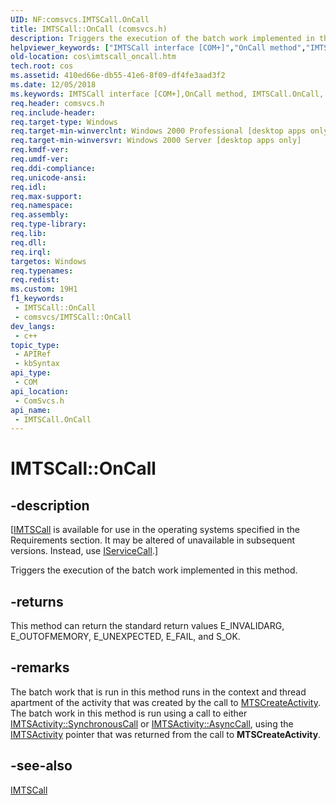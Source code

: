 ```yaml
---
UID: NF:comsvcs.IMTSCall.OnCall
title: IMTSCall::OnCall (comsvcs.h)
description: Triggers the execution of the batch work implemented in this method. (IMTSCall.OnCall)
helpviewer_keywords: ["IMTSCall interface [COM+]","OnCall method","IMTSCall.OnCall","IMTSCall::OnCall","OnCall","OnCall method [COM+]","OnCall method [COM+]","IMTSCall interface","_cos_IMTSCall_OnCall","comsvcs/IMTSCall::OnCall","cos.imtscall_oncall"]
old-location: cos\imtscall_oncall.htm
tech.root: cos
ms.assetid: 410ed66e-db55-41e6-8f09-df4fe3aad3f2
ms.date: 12/05/2018
ms.keywords: IMTSCall interface [COM+],OnCall method, IMTSCall.OnCall, IMTSCall::OnCall, OnCall, OnCall method [COM+], OnCall method [COM+],IMTSCall interface, _cos_IMTSCall_OnCall, comsvcs/IMTSCall::OnCall, cos.imtscall_oncall
req.header: comsvcs.h
req.include-header: 
req.target-type: Windows
req.target-min-winverclnt: Windows 2000 Professional [desktop apps only]
req.target-min-winversvr: Windows 2000 Server [desktop apps only]
req.kmdf-ver: 
req.umdf-ver: 
req.ddi-compliance: 
req.unicode-ansi: 
req.idl: 
req.max-support: 
req.namespace: 
req.assembly: 
req.type-library: 
req.lib: 
req.dll: 
req.irql: 
targetos: Windows
req.typenames: 
req.redist: 
ms.custom: 19H1
f1_keywords:
 - IMTSCall::OnCall
 - comsvcs/IMTSCall::OnCall
dev_langs:
 - c++
topic_type:
 - APIRef
 - kbSyntax
api_type:
 - COM
api_location:
 - ComSvcs.h
api_name:
 - IMTSCall.OnCall
---
```


# IMTSCall::OnCall


## -description

<p class="CCE_Message">[<a href="/windows/desktop/api/comsvcs/nn-comsvcs-imtscall">IMTSCall</a> is available for use in the operating systems specified in the Requirements section. It may be altered of unavailable in subsequent versions. Instead, use <a href="/windows/desktop/api/comsvcs/nn-comsvcs-iservicecall">IServiceCall</a>.]

Triggers the execution of the batch work implemented in this method.



## -returns

This method can return the standard return values E_INVALIDARG, E_OUTOFMEMORY, E_UNEXPECTED, E_FAIL, and S_OK.

## -remarks

The batch work that is run in this method runs in the context and thread apartment of the activity that was created by the call to <a href="/windows/desktop/api/comsvcs/nf-comsvcs-mtscreateactivity">MTSCreateActivity</a>. The batch work in this method is run using a call to either <a href="/windows/desktop/api/comsvcs/nf-comsvcs-imtsactivity-synchronouscall">IMTSActivity::SynchronousCall</a> or <a href="/windows/desktop/api/comsvcs/nf-comsvcs-imtsactivity-asynccall">IMTSActivity::AsyncCall</a>, using the <a href="/windows/desktop/api/comsvcs/nn-comsvcs-imtsactivity">IMTSActivity</a> pointer that was returned from the call to <b>MTSCreateActivity</b>.

## -see-also

<a href="/windows/desktop/api/comsvcs/nn-comsvcs-imtscall">IMTSCall</a>
